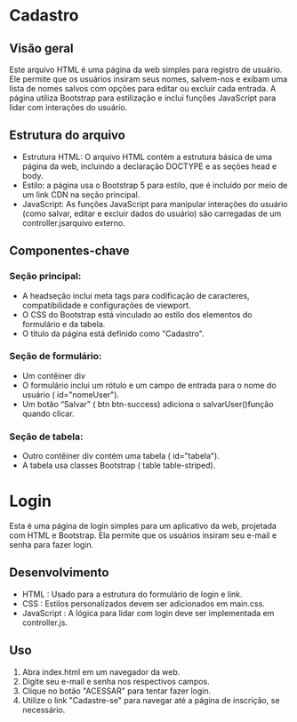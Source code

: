# Cadastro

## Visão geral
Este arquivo HTML é uma página da web simples para registro de usuário. Ele permite que os usuários insiram seus nomes, salvem-nos e exibam uma lista de nomes salvos com opções para editar ou excluir cada entrada. A página utiliza Bootstrap para estilização e inclui funções JavaScript para lidar com interações do usuário.

## Estrutura do arquivo
* Estrutura HTML: O arquivo HTML contém a estrutura básica de uma página da web, incluindo a declaração DOCTYPE e as seções head e body.
* Estilo: a página usa o Bootstrap 5 para estilo, que é incluído por meio de um link CDN na seção principal.
* JavaScript: As funções JavaScript para manipular interações do usuário (como salvar, editar e excluir dados do usuário) são carregadas de um controller.jsarquivo externo.

## Componentes-chave
### Seção principal:
* A headseção inclui meta tags para codificação de caracteres, compatibilidade e configurações de viewport.
* O CSS do Bootstrap está vinculado ao estilo dos elementos do formulário e da tabela.
* O título da página está definido como "Cadastro".

### Seção de formulário:
* Um contêiner div
* O formulário inclui um rótulo e um campo de entrada para o nome do usuário ( id="nomeUser").
* Um botão “Salvar” ( btn btn-success) adiciona o salvarUser()função quando clicar.

### Seção de tabela:
* Outro contêiner div contém uma tabela ( id="tabela").
* A tabela usa classes Bootstrap ( table table-striped).

# Login

Esta é uma página de login simples para um aplicativo da web, projetada com HTML e Bootstrap. Ela permite que os usuários insiram seu e-mail e senha para fazer login.

## Desenvolvimento
* HTML : Usado para a estrutura do formulário de login e link.
* CSS : Estilos personalizados devem ser adicionados em main.css.
* JavaScript : A lógica para lidar com login deve ser implementada em controller.js.

## Uso
1. Abra index.html em um navegador da web.
2. Digite seu e-mail e senha nos respectivos campos.
3. Clique no botão "ACESSAR" para tentar fazer login.
4. Utilize o link "Cadastre-se" para navegar até a página de inscrição, se necessário.
 